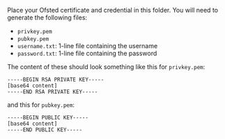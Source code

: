 Place your Ofsted certificate and credential in this folder. You will need to generate the following files:

 * `privkey.pem`
 * `pubkey.pem`
 * `username.txt`: 1-line file containing the username
 * `password.txt`: 1-line file containing the password

The content of these should look something like this for `privkey.pem`:

    -----BEGIN RSA PRIVATE KEY-----
    [base64 content]
    -----END RSA PRIVATE KEY-----

and this for `pubkey.pem`:

    -----BEGIN PUBLIC KEY-----
    [base64 content]
    -----END PUBLIC KEY-----


